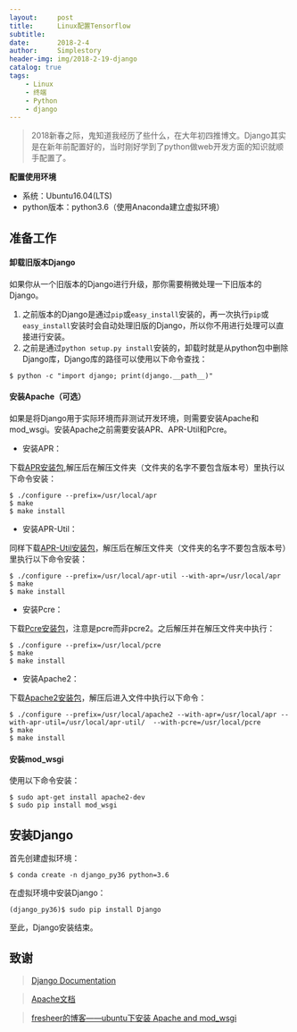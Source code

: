 ```yaml
---
layout:     post
title:      Linux配置Tensorflow
subtitle:   
date:       2018-2-4
author:     Simplestory
header-img: img/2018-2-19-django
catalog: true
tags:
    - Linux
    - 终端
    - Python
    - django
---
```


>2018新春之际，鬼知道我经历了些什么，在大年初四推博文。Django其实是在新年前配置好的，当时刚好学到了python做web开发方面的知识就顺手配置了。

**配置使用环境**
- 系统：Ubuntu16.04(LTS)
- python版本：python3.6（使用Anaconda建立虚拟环境）

## 准备工作

#### 卸载旧版本Django

如果你从一个旧版本的Django进行升级，那你需要稍微处理一下旧版本的Django。

1. 之前版本的Django是通过`pip`或`easy_install`安装的，再一次执行`pip`或`easy_install`安装时会自动处理旧版的Django，所以你不用进行处理可以直接进行安装。
2. 之前是通过`python setup.py install`安装的，卸载时就是从python包中删除Django库，Django库的路径可以使用以下命令查找：
```
$ python -c "import django; print(django.__path__)"
```

#### 安装Apache（可选）

如果是将Django用于实际环境而非测试开发环境，则需要安装Apache和mod_wsgi。安装Apache之前需要安装APR、APR-Util和Pcre。

- 安装APR：

下载[APR安装包](http://apr.apache.org/),解压后在解压文件夹（文件夹的名字不要包含版本号）里执行以下命令安装：
```
$ ./configure --prefix=/usr/local/apr
$ make 
$ make install 
```

- 安装APR-Util：

同样下载[APR-Util安装包](http://apr.apache.org/)，解压后在解压文件夹（文件夹的名字不要包含版本号）里执行以下命令安装：
```
$ ./configure --prefix=/usr/local/apr-util --with-apr=/usr/local/apr 
$ make 
$ make install
```

- 安装Pcre：

下载[Pcre安装包](https://ftp.pcre.org/pub/pcre/)，注意是pcre而非pcre2。之后解压并在解压文件夹中执行：
```
$ ./configure --prefix=/usr/local/pcre
$ make
$ make install
```

- 安装Apache2：

下载[Apache2安装包](http://httpd.apache.org/download.cgi#apache24)，解压后进入文件中执行以下命令：
```
$ ./configure --prefix=/usr/local/apache2 --with-apr=/usr/local/apr --with-apr-util=/usr/local/apr-util/  --with-pcre=/usr/local/pcre
$ make
$ make install
```

#### 安装mod_wsgi

使用以下命令安装：
```
$ sudo apt-get install apache2-dev
$ sudo pip install mod_wsgi
```

## 安装Django

首先创建虚拟环境：

```
$ conda create -n django_py36 python=3.6
```

在虚拟环境中安装Django：

```
(django_py36)$ sudo pip install Django
```

至此，Django安装结束。

## 致谢

> [Django Documentation](https://docs.djangoproject.com/en/2.0/)

> [Apache文档](https://httpd.apache.org/docs/2.4/)

> [fresheer的博客——ubuntu下安装 Apache and mod_wsgi](http://blog.sina.com.cn/s/blog_72b0ebdd0102wz0w.html)